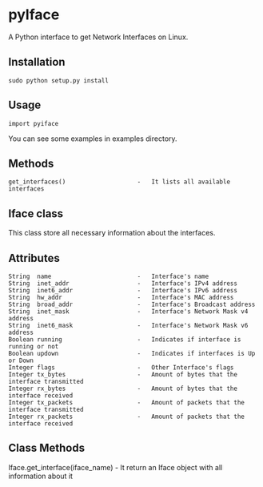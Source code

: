 # pyIface
A Python interface to get Network Interfaces on Linux.

## Installation

    sudo python setup.py install

## Usage

    import pyiface

You can see some examples in examples directory.

## Methods

    get_interfaces()                    -   It lists all available interfaces

## Iface class

This class store all necessary information about the interfaces.

## Attributes

    String  name                        -   Interface's name
    String  inet_addr                   -   Interface's IPv4 address
    String  inet6_addr                  -   Interface's IPv6 address
    String  hw_addr                     -   Interface's MAC address
    String  broad_addr                  -   Interface's Broadcast address
    String  inet_mask                   -   Interface's Network Mask v4 address
    String  inet6_mask                  -   Interface's Network Mask v6 address
    Boolean running                     -   Indicates if interface is running or not
    Boolean updown                      -   Indicates if interfaces is Up or Down
    Integer flags                       -   Other Interface's flags
    Integer tx_bytes                    -   Amount of bytes that the interface transmitted
    Integer rx_bytes                    -   Amount of bytes that the interface received
    Integer tx_packets                  -   Amount of packets that the interface transmitted
    Integer rx_packets                  -   Amount of packets that the interface received

## Class Methods

Iface.get_interface(iface_name)         -   It return an Iface object with all information about it
